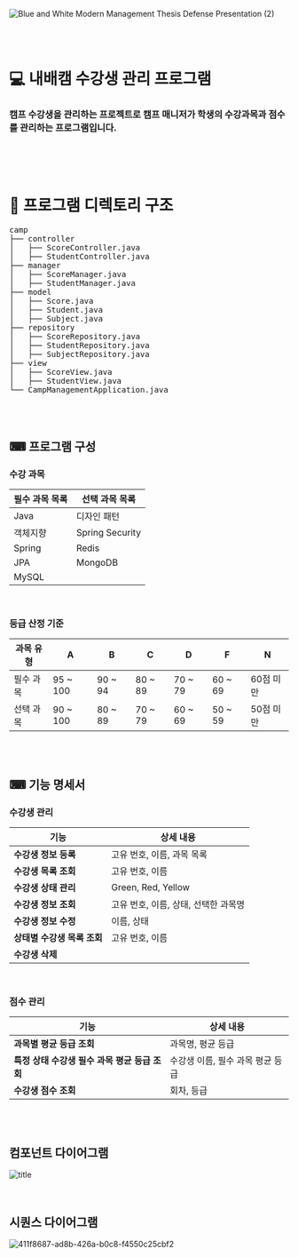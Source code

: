 ![Blue and White Modern Management Thesis Defense Presentation (2)](https://github.com/user-attachments/assets/4fda19ea-38c1-4446-9754-527e79d9d73a)

<br><br>

# 💻 내배캠 수강생 관리 프로그램

### 캠프 수강생을 관리하는 프로젝트로 캠프 매니저가 학생의 수강과목과 점수를 관리하는 프로그램입니다.

<br><br><br>



# 📍 프로그램 디렉토리 구조
<pre>
camp
├── controller
│   ├── ScoreController.java
│   ├── StudentController.java
├── manager
│   ├── ScoreManager.java
│   ├── StudentManager.java
├── model
│   ├── Score.java
│   ├── Student.java
│   ├── Subject.java
├── repository
│   ├── ScoreRepository.java
│   ├── StudentRepository.java
│   ├── SubjectRepository.java
├── view
│   ├── ScoreView.java
│   ├── StudentView.java
└── CampManagementApplication.java
</pre>


<br><br>

## ⌨ 프로그램 구성

### 수강 과목

| 필수 과목 목록 | 선택 과목 목록 |
| --- | --- |
| Java | 디자인 패턴 |
| 객체지향 | Spring Security |
| Spring | Redis |
| JPA | MongoDB |
| MySQL |

<br>

### 등급 산정 기준

| 과목 유형 | A | B | C | D | F | N |
| --- | --- | --- | --- | --- | --- | --- |
| 필수 과목 | 95 ~ 100 | 90 ~ 94 | 80 ~ 89 | 70 ~ 79 | 60 ~ 69 | 60점 미만 |
| 선택 과목 | 90 ~ 100 | 80 ~ 89 | 70 ~ 79 | 60 ~ 69 | 50 ~ 59 | 50점 미만 |


<br><br>

## ⌨ 기능 명세서

### 수강생 관리

| 기능 | 상세 내용 |
| --- | --- |
| **수강생 정보 등록** | 고유 번호, 이름, 과목 목록 |
| **수강생 목록 조회** | 고유 번호, 이름 |
| **수강생 상태 관리** | Green, Red, Yellow |
| **수강생 정보 조회** | 고유 번호, 이름, 상태, 선택한 과목명 |
| **수강생 정보 수정** | 이름, 상태 |
| **상태별 수강생 목록 조회** | 고유 번호, 이름 |
| **수강생 삭제** |  |

<br>

### 점수 관리

| 기능 | 상세 내용 |
| --- | --- |
| **과목별 평균 등급 조회** | 과목명, 평균 등급 |
| **특정 상태 수강생 필수 과목 평균 등급 조회** | 수강생 이름, 필수 과목 평균 등급 |
| **수강생 점수 조회** | 회차, 등급 |

<br><br>

## 컴포넌트 다이어그램

![title](https://teamsparta.notion.site/image/https%3A%2F%2Fprod-files-secure.s3.us-west-2.amazonaws.com%2F83c75a39-3aba-4ba4-a792-7aefe4b07895%2F21a1b188-1ace-4090-bdc4-36a137632bcd%2FUntitled_diagram-2024-08-07-230712.png?table=block&id=b4c60ccd-dc30-4daa-968b-13bdab2e27df&spaceId=83c75a39-3aba-4ba4-a792-7aefe4b07895&width=2000&userId=&cache=v2)

<br> 

## 시퀀스 다이어그램

![411f8687-ad8b-426a-b0c8-f4550c25cbf2](https://github.com/user-attachments/assets/6dce5104-79e3-4404-b52c-83138c40156e)
